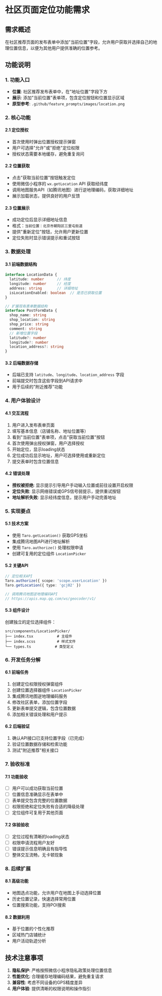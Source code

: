 # 社区页面定位功能需求

## 需求概述
在社区推荐页面的发布表单中添加"当前位置"字段，允许用户获取并选择自己的地理位置信息，以便为其他用户提供准确的位置参考。

## 功能说明

### 1. 功能入口
- **位置**: 社区推荐发布表单中，在"地址位置"字段下方
- **展示**: 添加"当前位置"表单项，包含定位按钮和位置显示区域
- **原型参考**: `.github/feature_prompts/images/location.png`

### 2. 核心功能

#### 2.1 定位授权
- 首次使用时弹出位置授权提示弹窗
- 用户可选择"允许"或"拒绝"定位权限
- 授权状态需要本地缓存，避免重复询问

#### 2.2 位置获取
- 点击"获取当前位置"按钮触发定位
- 使用微信小程序的 `wx.getLocation` API 获取经纬度
- 调用地图服务API（如腾讯地图）进行逆地理编码，获取详细地址
- 展示加载状态，提供良好的用户反馈

#### 2.3 位置展示
- 成功定位后显示详细地址信息
- 格式：`当前位置：北京市朝阳区三里屯街道`
- 提供"重新定位"按钮，允许用户更新位置
- 定位失败时显示错误提示和重试按钮

### 3. 数据处理

#### 3.1 前端数据结构
```typescript
interface LocationData {
  latitude: number      // 纬度
  longitude: number     // 经度
  address: string       // 详细地址
  isLocationEnabled: boolean  // 是否已获取位置
}

// 扩展现有表单数据结构
interface PostFormData {
  shop_name: string
  shop_location: string
  shop_price: string
  comment: string
  // 新增位置字段
  latitude?: number
  longitude?: number
  location_address?: string
}
```

#### 3.2 后端数据存储
- 后端已支持 `latitude`、`longitude`、`location_address` 字段
- 前端提交时包含这些字段到API请求中
- 用于后续的"附近推荐"功能

### 4. 用户体验设计

#### 4.1 交互流程
1. 用户进入发布表单页面
2. 填写基本信息（店铺名称、地址位置等）
3. 看到"当前位置"表单项，点击"获取当前位置"按钮
4. 首次使用弹出授权弹窗，用户选择授权
5. 开始定位，显示loading状态
6. 定位成功后显示地址，用户可选择使用或重新定位
7. 提交表单时包含位置信息

#### 4.2 错误处理
- **授权被拒绝**: 显示提示引导用户手动输入位置或前往设置开启权限
- **定位失败**: 显示网络错误或GPS信号弱提示，提供重试按钮
- **地址解析失败**: 显示经纬度信息，提示用户手动完善地址

### 5. 实现要点

#### 5.1 技术方案
- 使用 `Taro.getLocation()` 获取GPS坐标
- 集成腾讯地图API进行地址解析
- 使用 `Taro.authorize()` 处理权限申请
- 创建可复用的定位组件 `LocationPicker`

#### 5.2 关键API
```typescript
// 定位相关API
Taro.authorize({ scope: 'scope.userLocation' })
Taro.getLocation({ type: 'gcj02' })

// 调用腾讯地图逆地理编码API
// https://apis.map.qq.com/ws/geocoder/v1/
```

#### 5.3 组件设计
创建独立的定位选择组件：
```
src/components/LocationPicker/
├── index.tsx           # 主组件
├── index.scss          # 样式文件
└── types.ts           # 类型定义
```

### 6. 开发任务分解

#### 6.1 前端任务
1. 创建定位权限授权弹窗组件
2. 创建位置选择器组件 `LocationPicker`
3. 集成腾讯地图逆地理编码服务
4. 修改社区表单，添加位置字段
5. 更新表单提交逻辑，包含位置数据
6. 添加相关错误处理和用户提示

#### 6.2 后端验证
1. 确认API接口已支持位置字段（已完成）
2. 验证位置数据存储和检索功能
3. 测试"附近推荐"相关接口

### 7. 验收标准

#### 7.1 功能验收
- [ ] 用户可以成功获取当前位置
- [ ] 位置信息准确显示在表单中
- [ ] 表单提交包含完整的位置数据
- [ ] 权限拒绝和定位失败有合适的降级处理
- [ ] 定位组件可复用于其他页面

#### 7.2 体验验收
- [ ] 定位过程有清晰的loading状态
- [ ] 权限申请流程用户友好
- [ ] 错误提示信息明确且有指导性
- [ ] 整体交互流畅，无卡顿现象

### 8. 后续扩展

#### 8.1 高级功能
- 地图选点功能，允许用户在地图上手动选择位置
- 历史位置记录，快速选择常用位置
- 位置搜索功能，支持POI搜索

#### 8.2 数据利用
- 基于位置的个性化推荐
- 区域热门店铺统计
- 用户活动轨迹分析

## 技术注意事项

1. **隐私保护**: 严格按照微信小程序隐私政策处理位置信息
2. **性能优化**: 合理缓存地理编码结果，避免重复请求
3. **兼容性**: 考虑不同设备的GPS精度差异
4. **用户体验**: 提供清晰的权限说明和操作指引